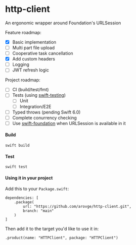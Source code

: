 # http-client

An ergonomic wrapper around Foundation's URLSession

Feature roadmap:

- [x] Basic implementation
- [ ] Multi part file upload
- [ ] Cooperative task cancellation
- [x] Add custom headers
- [ ] Logging
- [ ] JWT refresh logic

Project roadmap:

- [ ] CI (build/test/fmt)
- [ ] Tests (using [swift-testing](https://github.com/apple/swift-testing))
  - [ ] Unit
  - [ ] Integration/E2E
- [ ] Typed throws (pending Swift 6.0)
- [ ] Complete conurrency checking
- [ ] Use [swift-foundation](https://github.com/apple/swift-foundation) when URLSession is available in it

#### Build

```
swift build
```

#### Test

```
swift test
```

#### Using it in your project

Add this to your `Package.swift`:

```
dependencies: [
    .package(
        url: "https://github.com/arovge/http-client.git",
        branch: "main"
    )
]
```

Then add it to the target you'd like to use it in:

```
.product(name: "HTTPClient", package: "HTTPClient")
```
